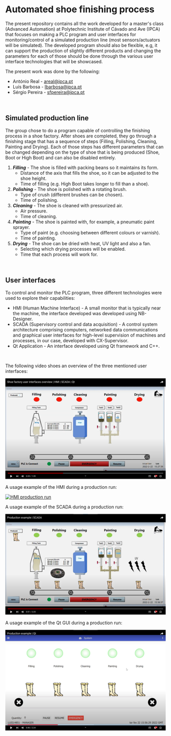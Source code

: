 # **Automated shoe finishing process**

The present repository contains all the work developed for a master's class (Advanced Automation) at Polytechnic Institute of Cávado and Ave (IPCA) that focuses on making a PLC program and user interfaces for monitoring/control of a simulated production line (most sensors/actuators will be simulated). The developed program should also be flexible, e.g, it can support the production of slightly different products and changing the parameters for each of those should be done through the various user interface technologies that will be showcased.

The present work was done by the following:
- António Real - areal@ipca.pt
- Luís Barbosa - lbarbosa@ipca.pt
- Sérgio Pereira - sfpereira@ipca.pt

<br>

## Simulated production line

The group chose to do a program capable of controlling the finishing process in a shoe factory. After shoes are completed, they go through a finishing stage that has a sequence of steps (Filling, Polishing, Cleaning, Painting and Drying). Each of those steps has different parameters that can be changed depending on the type of shoe that is being produced (Shoe, Boot or High Boot) and can also be disabled entirely.

1. ***Filling*** - The shoe is filled with packing beans so it maintains its form.
    - Distance of the axis that fills the shoe, so it can be adjusted to the shoe height.
    - Time of filling (e.g. High Boot takes longer to fill than a shoe).
2. ***Polishing*** - The shoe is polished with a rotating brush.
    - Type of crush (different brushes can be chosen).
    - Time of polishing.
3. ***Cleaning*** - The shoe is cleaned with pressurized air.
    - Air pressure.
    - Time of cleaning.
4. ***Painting*** - The shoe is painted with, for example, a pneumatic paint sprayer.
    - Type of paint (e.g. choosing between different colours or varnish).
    - Time of painting.
5. ***Drying*** - The shoe can be dried with heat, UV light and also a fan.
    - Selecting which drying processes will be enabled.
    - Time that each process will work for.

<br>

## User interfaces

To control and monitor the PLC program, three different technologies were used to explore their capabilities:

- HMI (Human Machine Interface) - A small monitor that is typically near the machine, the interface developed was developed using NB-Designer.
- SCADA (Supervisory control and data acquisition) - A control system architecture comprising computers, networked data communications and graphical user interfaces for high-level supervision of machines and processes, in our case, developed with CX-Supervisor.
- Qt Application - An interface developed using Qt framework and C++.

<br>

The following video shoes an overview of the three mentioned user interfaces:

[![User interfaces overview](pics/video_thumbnail.png)](https://youtu.be/c7Qt86ZDMyw "User interfaces overview")


A usage example of the HMI during a production run:

[![HMI production run](pics/hmi_production.png)](https://youtu.be/X52LDxqY3Qo "HMI production run")

A usage example of the SCADA during a production run:

[![SCADA production run](pics/scada_production.png)](https://youtu.be/6JPkdLTFsLo "SCADA production run")

A usage example of the Qt GUI during a production run:

[![Qt production run](pics/qt_production.png)](https://youtu.be/hfCZLIvDH9Q "Qt production run")